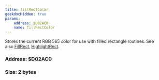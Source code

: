 ```yaml
---
title: fillRectColor
geekdocHidden: true
params:
    address: $D02AC0
    name: fillRectColor
---
```


Stores the current RGB 565 color for use with filled rectangle routines. See also [FillRect](../../../syscalls/all/FillRect), [HighlightRect](../../../syscalls/all/HighlightRect).

### Address: $D02AC0

### Size: 2 bytes

